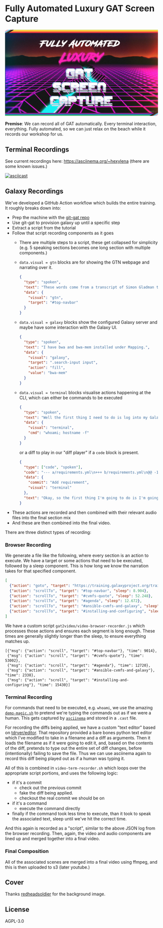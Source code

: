 # Fully Automated Luxury GAT Screen Capture

![cover image in synthwave style popular with this meme](./image/cover.png)

**Premise**: We can record all of GAT automatically. Every terminal interaction, everything. Fully automated, so we can just relax on the beach while it records our workshop for us.

## Terminal Recordings

See current recordings here: https://asciinema.org/~hexylena (there are some known issues.)

[![asciicast](https://asciinema.org/a/402574.svg)](https://asciinema.org/a/402574)

## Galaxy Recordings

We've developed a GitHub Action workflow which builds the entire training. It roughly breaks down into:

- Prep the machine with the [git-gat repo](https://github.com/hexylena/git-gat)
- Use git-gat to provision galaxy up until a specific step
- Extract a script from the tutorial
- Follow that script recording components as it goes
    - There are multiple steps to a script, these get collapsed for simplicity (e.g. 5 speaking sections becomes one long section with multiple components.)
    - `data.visual = gtn` blocks are for showing the GTN webpage and narrating over it.

       ```json
       {
         "type": "spoken",
         "text": "These words come from a transcript of Simon Gladman teaching this course. ",
         "data": {
           "visual": "gtn",
           "target": "#top-navbar"
         }
       }
       ```
    - `data.visual = galaxy` blocks show the configured Galaxy server and maybe have some interaction with the Galaxy UI.
      ```json
      {
        "type": "spoken",
        "text": "I have bwa and bwa-mem installed under Mapping.",
        "data": {
          "visual": "galaxy",
          "target": ".search-input input",
          "action": "fill",
          "value": "bwa-mem"
        }
      }
      ```
    - `data.visual = terminal` blocks visualise actions happening at the CLI, which can either be commands to be executed

      ```json
      {
        "type": "spoken",
        "text": "Well the first thing I need to do is log into my Galaxy machine in the terminal.",
        "data": {
          "visual": "terminal",
          "cmd": "whoami; hostname -f"
        }
      }
      ```

      or a diff to play in our "diff player" if a `code` block is present.

      ```json
      {
        "type": ["code", "spoken"],
        "code": "--- a/requirements.yml\n+++ b/requirements.yml\n@@ -18,3 +18,5 @@....",
        "data": {
          "commit": "Add requirement",
          "visual": "terminal"
        },
        "text": "Okay, so the first thing I'm going to do is I'm going to add the CVMFS role to the requirements.yml. Edit requirements.yml and we need to add this to the bottom offf that file. Copy. Paste. And save it."
      }
      ```
- These actions are recorded and then combined with their relevant audio files into the final section mix
- And these are then combined into the final video.

There are three distinct types of recording:

### Browser Recording

We generate a file like the following, where every section is an action to execute. We have a target or some actions that need to be executed, followed by a sleep component. This is how long we know the narration takes for that specified component.

```json
[
  {"action": "goto", "target": "https://training.galaxyproject.org/training-material/topics/admin/tutorials/cvmfs/tutorial.html"},
  {"action": "scrollTo", "target": "#top-navbar", "sleep": 8.904},
  {"action": "scrollTo", "target": "#cvmfs-quote", "sleep": 52.248},
  {"action": "scrollTo", "target": "#agenda", "sleep": 12.672},
  {"action": "scrollTo", "target": "#ansible-cvmfs-and-galaxy", "sleep": 23.28},
  {"action": "scrollTo", "target": "#installing-and-configuring", "sleep": 15.336}
]
```

We have a custom script `gat2video/video-browser-recorder.js` which processes those actions and ensures each segment is long enough. These times are generally slightly longer than the sleep, to ensure everything matches up.

```
[{"msg": {"action": "scroll", "target": "#top-navbar"}, "time": 9014},
 {"msg": {"action": "scroll", "target": "#cvmfs-quote"}, "time": 53002},
 {"msg": {"action": "scroll", "target": "#agenda"}, "time": 12720},
 {"msg": {"action": "scroll", "target": "#ansible-cvmfs-and-galaxy"}, "time": 2338},
 {"msg": {"action": "scroll", "target": "#installing-and-configuring"}, "time": 15430}]
```

### Terminal Recording

For commands that need to be executed, e.g. `whoami`, we use the amazing [`demo-magic.sh`](https://github.com/paxtonhare/demo-magic) to pretend we're typing the commands out as if we were a human. This gets captured by [`asciinema`](https://asciinema.org/) and stored in a `.cast` file.

For recording the diffs being applied, we have a custom "text editor" based on [tdryer/editor](https://github.com/tdryer/editor). That repository provided a bare bones python text editor which I've modified to take in a filename and a diff as arguments. Then it loads the filename as if it were going to edit it, and, based on the contents of the diff, pretends to type out the entire set of diff changes, before (intentionally) failing to save the file. Thus we can use asciinema again to record this diff being played out as if a human was typing it.


All of this is combined in `video-term-recorder.sh` which loops over the appropriate script portions, and uses the following logic:

- if it's a commit
	- check out the previous commit
	- fake the diff being applied.
	- checkout the real commit we should be on
- if it's a command
	- execute the command directly
- finally if the command took less time to execute, than it took to speak the associated text, sleep until we've hit the correct time.

And this again is recorded as a "script", similar to the above JSON log from the browser recording. Then, again, the video and audio components are lined up and merged together into a final video.

### Final Composition

All of the associated scenes are merged into a final video using ffmpeg, and this is then uploaded to s3 (later youtube.)

## Cover

Thanks [redheadsoldier](https://www.deviantart.com/redheadsoldier/art/Nature-Neon-601893009) for the background image.

## License

AGPL-3.0
